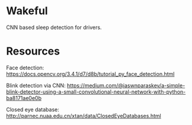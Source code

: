 # Wakeful
CNN based sleep detection for drivers.

# Resources
Face detection: https://docs.opencv.org/3.4.1/d7/d8b/tutorial_py_face_detection.html

Blink detection via CNN: https://medium.com/@iaswnparaskev/a-simple-blink-detector-using-a-small-convolutional-neural-network-with-python-ba8171ae0e0b

Closed eye database: http://parnec.nuaa.edu.cn/xtan/data/ClosedEyeDatabases.html
